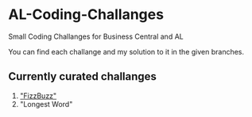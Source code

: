 # AL-Coding-Challanges
Small Coding Challanges for Business Central and AL

You can find each challange and my solution to it in the given branches.

## Currently curated challanges
1. ["FizzBuzz"](https://github.com/lassekilperkm/AL-Coding-Challanges/tree/FizzBuzz)
2. "Longest Word"
